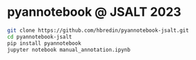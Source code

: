 # pyannotebook @ JSALT 2023

```bash
git clone https://github.com/hbredin/pyannotebook-jsalt.git
cd pyannotebook-jsalt
pip install pyannotebook
jupyter notebook manual_annotation.ipynb
```
